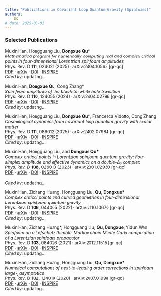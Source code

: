 ```yaml
---
title: "Publications in Covariant Loop Quantum Gravity (Spinfoams)"
authors:
  - DQ
# date: 2025-08-01
---
```


### Selected Publications

Muxin Han, Hongguang Liu, <strong>Dongxue Qu*</strong><br>
<em>Mathematica program for numerically computing real and complex critical points in four-dimensional Lorentzian spinfoam amplitudes</em><br>
Phys. Rev. D <strong>111</strong>, 024021 (2025) · arXiv:2404.10563 [gr-qc]<br>
<a href="https://arxiv.org/pdf/2404.10563">PDF</a> · 
<a href="https://arxiv.org/abs/2404.10563">arXiv</a> · 
<a href="https://doi.org/10.1103/PhysRevD.111.024021">DOI</a> · 
<a href="https://inspirehep.net/literature/2777905">INSPIRE</a><br>
<em>Cited by</em>: <span id="citecount1">updating…</span>

<script>
fetch("https://inspirehep.net/api/literature/2777905")
  .then(res => res.json())
  .then(data => {
    const count = data.metadata?.citation_count ?? "0";
    document.getElementById("citecount1").innerText = count;
  });
</script>

Muxin Han, <strong>Dongxue Qu</strong>, Cong Zhang*<br>
<em>Spin foam amplitude of the black-to-white hole transition</em><br>
Phys. Rev. D <strong>110</strong>, 124055 (2024) · arXiv:2404.02796 [gr-qc]<br>
<a href="https://arxiv.org/pdf/2404.02796">PDF</a> · 
<a href="https://arxiv.org/abs/2404.02796">arXiv</a> · 
<a href="https://doi.org/10.1103/PhysRevD.110.124055">DOI</a> · 
<a href="https://inspirehep.net/literature/2773860">INSPIRE</a><br>
<em>Cited by</em>: <span id="citecount2">updating…</span>

<script>
fetch("https://inspirehep.net/api/literature/2773860")
  .then(res => res.json())
  .then(data => {
    const count = data.metadata?.citation_count ?? "0";
    document.getElementById("citecount2").innerText = count;
  });
</script>

Muxin Han, Hongguang Liu, <strong>Dongxue Qu*</strong>, Francesca Vidotto, Cong Zhang<br>
<em>Cosmological dynamics from covariant loop quantum gravity with scalar matter</em><br>
Phys. Rev. D <strong>111</strong>, 086012 (2025) · arXiv:2402.07984 [gr-qc]<br>
<a href="https://arxiv.org/pdf/2402.07984">PDF</a> · 
<a href="https://arxiv.org/abs/2402.07984">arXiv</a> · 
<a href="https://doi.org/10.1103/PhysRevD.111.086012">DOI</a> · 
<a href="https://inspirehep.net/literature/2758026">INSPIRE</a><br>
<em>Cited by</em>: <span id="citecount3">updating…</span>

<script>
fetch("https://inspirehep.net/api/literature/2758026")
  .then(res => res.json())
  .then(data => {
    const count = data.metadata?.citation_count ?? "0";
    document.getElementById("citecount3").innerText = count;
  });
</script>

Muxin Han, Hongguang Liu, and <strong>Dongxue Qu*</strong><br>
<em>Complex critical points in Lorentzian spinfoam quantum gravity: Four-simplex amplitude and effective dynamics on a double-Δ₃ complex</em><br>
<em>Phys. Rev. D</em> <strong>108</strong>, 026010 (2023) · arXiv:2301.02930 [gr-qc]<br>
<a href="https://arxiv.org/pdf/2301.02930">PDF</a> · 
<a href="https://arxiv.org/abs/2301.02930">arXiv</a> · 
<a href="https://doi.org/10.1103/PhysRevD.108.026010">DOI</a> · 
<a href="https://inspirehep.net/literature/2621512">INSPIRE</a>  
<br>
_Cited by_: <span id="citecount-2621512">updating…</span>

<script>
fetch("https://inspirehep.net/api/literature/2621512")
  .then(res => res.json())
  .then(data => {
    const count = data.metadata?.citation_count ?? "0";
    document.getElementById("citecount-2653655").innerText = count;
  });
</script>

Muxin Han, Zichang Huang, Hongguang Liu, <strong>Qu, Dongxue*</strong><br>
<em>Complex critical points and curved geometries in four-dimensional Lorentzian spinfoam quantum gravity</em><br>
Phys. Rev. D <strong>106</strong>, 044005 (2022) · arXiv:2110.10670 [gr-qc]<br>
<a href="https://arxiv.org/pdf/2110.10670">PDF</a> · 
<a href="https://arxiv.org/abs/2110.10670">arXiv</a> · 
<a href="https://doi.org/10.1103/PhysRevD.106.044005">DOI</a> · 
<a href="https://inspirehep.net/literature/1949174">INSPIRE</a><br>
<em>Cited by</em>: <span id="citecount4">updating…</span>

<script>
fetch("https://inspirehep.net/api/literature/1949174")
  .then(res => res.json())
  .then(data => {
    const count = data.metadata?.citation_count ?? "0";
    document.getElementById("citecount4").innerText = count;
  });
</script>

Muxin Han, Zichang Huang*, Hongguang Liu, <strong>Qu, Dongxue</strong>, Yidun Wan<br>
<em>Spinfoam on a Lefschetz thimble: Markov chain Monte Carlo computation of a Lorentzian spinfoam propagator</em><br>
Phys. Rev. D <strong>103</strong>, 084026 (2021) · arXiv:2012.11515 [gr-qc]<br>
<a href="https://arxiv.org/pdf/2012.11515">PDF</a> · 
<a href="https://arxiv.org/abs/2012.11515">arXiv</a> · 
<a href="https://doi.org/10.1103/PhysRevD.103.084026">DOI</a> · 
<a href="https://inspirehep.net/literature/1837981">INSPIRE</a><br>
<em>Cited by</em>: <span id="citecount5">updating…</span>

<script>
fetch("https://inspirehep.net/api/literature/1837981")
  .then(res => res.json())
  .then(data => {
    const count = data.metadata?.citation_count ?? "0";
    document.getElementById("citecount5").innerText = count;
  });
</script>


Muxin Han, Zichang Huang, Hongguang Liu, <strong>Qu, Dongxue*</strong><br>
<em>Numerical computations of next-to-leading order corrections in spinfoam large-<i>j</i> asymptotics</em><br>
Phys. Rev. D <strong>102</strong>, 124010 (2020) · arXiv:2007.01998 [gr-qc]<br>
<a href="https://arxiv.org/pdf/2007.01998">PDF</a> · 
<a href="https://arxiv.org/abs/2007.01998">arXiv</a> · 
<a href="https://doi.org/10.1103/PhysRevD.102.124010">DOI</a> · 
<a href="https://inspirehep.net/literature/1805295">INSPIRE</a><br>
<em>Cited by</em>: <span id="citecount6">updating…</span>

<script>
fetch("https://inspirehep.net/api/literature/1805295")
  .then(res => res.json())
  .then(data => {
    const count = data.metadata?.citation_count ?? "0";
    document.getElementById("citecount6").innerText = count;
  });
</script>